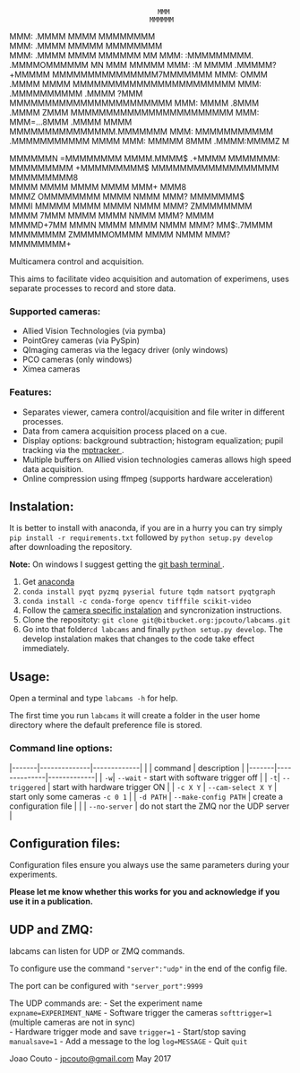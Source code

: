                                          MMM                
                                       MMMMMM               
MMM:               .MMMM             MMMM MMMMMMMM          
MMM:               .MMMM            MMMMM MMMMMMMM          
MMM:               .MMMM             MMMM  MMMMMM        MM 
MMM:  :MMMMMMMMM.  .MMMMOMMMMMM       MN     MMM      MMMMM 
MMM:  :M     MMMM  .MMMMM?+MMMMM    MMMMMMMMMMMMMMM7MMMMMMM 
MMM:         OMMM  .MMMM    MMMM    MMMMMMMMMMMMMMMMMMMMMMM 
MMM:  .MMMMMMMMMM  .MMMM    ?MMM    MMMMMMMMMMMMMMMMMMMMMMM 
MMM:  MMMM  .8MMM  .MMMM    ZMMM    MMMMMMMMMMMMMMMMMMMMMMM 
MMM:  MMM=...8MMM  .MMMM    MMMM    MMMMMMMMMMMMMMM.MMMMMMM 
MMM:  MMMMMMMMMMM  .MMMMMMMMMMM                        MMMM 
MMM:   MMMMM 8MMM  .MMMM:MMMMZ                            M  

   MMMMMMN  =MMMMMMMM     MMMM.MMMM$ .+MMMM      MMMMMMM:   
 MMMMMMMMM  +MMMMMMMMM$   MMMMMMMMMMMMMMMMMM   MMMMMMMMM8   
MMMM               MMMM   MMMM   MMMM    MMM+  MMM8         
MMMZ          OMMMMMMMM   MMMM   NMMM    MMM?  MMMMMMM$     
MMMI        MMMMM  MMMM   MMMM   NMMM    MMM?   ZMMMMMMMM   
MMMM       7MMM    MMMM   MMMM   NMMM    MMM?        MMMM   
 MMMMD+7MM  MMMN   MMMM   MMMM   NMMM    MMM?  MM$:.7MMMM   
  MMMMMMMM  ZMMMMMOMMMM   MMMM   NMMM    MMM?  MMMMMMMM+                                                              

Multicamera control and acquisition.

This aims to facilitate video acquisition and automation of experimens, uses separate processes to record and store data.

### Supported cameras:

 * Allied Vision Technologies (via pymba)
 * PointGrey cameras (via PySpin)
 * QImaging cameras via the legacy driver (only windows)
 * PCO cameras (only windows)
 * Ximea cameras

### Features:

 *  Separates viewer, camera control/acquisition and file writer in different processes.
 *  Data from camera acquisition process placed on a cue.
 *  Display options: background subtraction; histogram equalization; pupil tracking via the [ mptracker ](https://bitbucket.org/jpcouto/mptracker).	
 *  Multiple buffers on Allied vision technologies cameras allows high speed data acquisition.
 * Online compression using ffmpeg (supports hardware acceleration)


## Instalation:

It is better to install with anaconda, if you are in a hurry you can try simply ``pip install -r requirements.txt`` followed by ``python setup.py develop`` after downloading the repository.

**Note:** On windows I suggest getting the [ git bash terminal ](https://git-scm.com/downloads).

1. Get [ anaconda ](https://conda.io/anaconda.html) 
2. ``conda install pyqt pyzmq pyserial future tqdm natsort pyqtgraph``
3. ``conda install -c conda-forge opencv tifffile scikit-video ``
4. Follow the [camera specific instalation](./camera_instructions.md)  and syncronization instructions.
5. Clone the repositoty: ``git clone git@bitbucket.org:jpcouto/labcams.git``
6. Go into that folder``cd labcams`` and finally ``python setup.py develop``. The develop instalation makes that changes to the code take effect immediately.


## Usage:

Open a terminal and type ``labcams -h`` for help.

The first time you run ``labcams`` it will create a folder in the user home directory where the default preference file is stored.

### Command line options:

|-------|--------------|-------------|
|       |  command     | description |
|-------|--------------|-------------|
| ``-w``| ``--wait`` - start with software trigger off |
| ``-t``| ``--triggered`` |  start with hardware trigger ON |
| ``-c X Y`` | ``--cam-select X Y``     |  start only some cameras ``-c 0 1`` |
| ``-d PATH`` | ``--make-config PATH``  |  create a configuration file |
| | ``--no-server`` | do not start the ZMQ nor the UDP server |



## Configuration files:

Configuration files ensure you always use the same parameters during your experiments.




**Please let me know whether this works for you and acknowledge if you use it in a publication.**

UDP and ZMQ:
------------

labcams can listen for UDP or ZMQ commands.


To configure use the command ``"server":"udp"`` in the end of the config file.

The port can be configured with ``"server_port":9999``

The UDP commands are:
    - Set the experiment name ``expname=EXPERIMENT_NAME``
    - Software trigger the cameras ``softtrigger=1`` (multiple cameras are not in sync)        
    - Hardware trigger mode and save ``trigger=1``
    - Start/stop saving ``manualsave=1``
    - Add a message to the log ``log=MESSAGE``
    - Quit ``quit``

Joao Couto - jpcouto@gmail.com
May 2017

